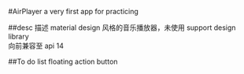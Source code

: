 #AirPlayer
a very first app for practicing<br>

##desc 描述
material design 风格的音乐播放器，未使用 support design library<br>
向前兼容至 api 14<br>

##To do list
floating action button<br>
